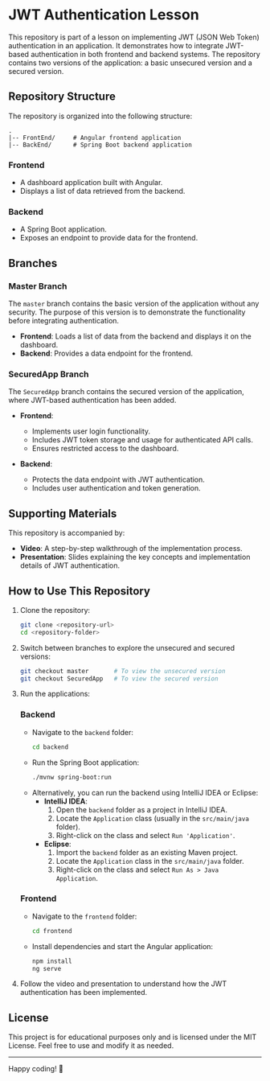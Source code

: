 # JWT Authentication Lesson

This repository is part of a lesson on implementing JWT (JSON Web Token) authentication in an application. It demonstrates how to integrate JWT-based authentication in both frontend and backend systems. The repository contains two versions of the application: a basic unsecured version and a secured version.

## Repository Structure

The repository is organized into the following structure:

```
.
|-- FrontEnd/     # Angular frontend application
|-- BackEnd/      # Spring Boot backend application
```

### Frontend
- A dashboard application built with Angular.
- Displays a list of data retrieved from the backend.

### Backend
- A Spring Boot application.
- Exposes an endpoint to provide data for the frontend.

## Branches

### Master Branch
The `master` branch contains the basic version of the application without any security. The purpose of this version is to demonstrate the functionality before integrating authentication.

- **Frontend**: Loads a list of data from the backend and displays it on the dashboard.
- **Backend**: Provides a data endpoint for the frontend.

### SecuredApp Branch
The `SecuredApp` branch contains the secured version of the application, where JWT-based authentication has been added.

- **Frontend**:
  - Implements user login functionality.
  - Includes JWT token storage and usage for authenticated API calls.
  - Ensures restricted access to the dashboard.

- **Backend**:
  - Protects the data endpoint with JWT authentication.
  - Includes user authentication and token generation.

## Supporting Materials

This repository is accompanied by:

- **Video**: A step-by-step walkthrough of the implementation process.
- **Presentation**: Slides explaining the key concepts and implementation details of JWT authentication.

## How to Use This Repository

1. Clone the repository:
   ```bash
   git clone <repository-url>
   cd <repository-folder>
   ```

2. Switch between branches to explore the unsecured and secured versions:
   ```bash
   git checkout master       # To view the unsecured version
   git checkout SecuredApp   # To view the secured version
   ```

3. Run the applications:

   ### Backend
   - Navigate to the `backend` folder:
     ```bash
     cd backend
     ```
   - Run the Spring Boot application:
     ```bash
     ./mvnw spring-boot:run
     ```
   - Alternatively, you can run the backend using IntelliJ IDEA or Eclipse:
     - **IntelliJ IDEA**:
       1. Open the `backend` folder as a project in IntelliJ IDEA.
       2. Locate the `Application` class (usually in the `src/main/java` folder).
       3. Right-click on the class and select `Run 'Application'`.
     - **Eclipse**:
       1. Import the `backend` folder as an existing Maven project.
       2. Locate the `Application` class in the `src/main/java` folder.
       3. Right-click on the class and select `Run As > Java Application`.

   ### Frontend
   - Navigate to the `frontend` folder:
     ```bash
     cd frontend
     ```
   - Install dependencies and start the Angular application:
     ```bash
     npm install
     ng serve
     ```

4. Follow the video and presentation to understand how the JWT authentication has been implemented.

## License
This project is for educational purposes only and is licensed under the MIT License. Feel free to use and modify it as needed.

---

Happy coding! 🎉

